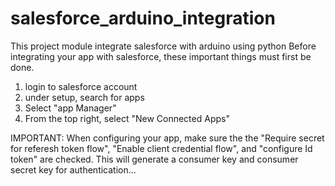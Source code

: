 # salesforce_arduino_integration
This project module integrate salesforce with arduino using python
Before integrating your app with salesforce, these important things must first be done. 
1. login to salesforce account
2. under setup, search for apps
3. Select "app Manager"
4. From the top right, select "New Connected Apps"

IMPORTANT: When configuring your app, make sure the the "Require secret for referesh token flow", "Enable client credential flow", and "configure Id token" are checked. This will generate a consumer key and consumer secret key for authentication... 

